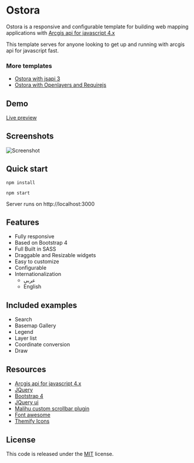 # Ostora
Ostora is a responsive and configurable template for building web mapping applications with [Arcgis api for javascript 4.x](https://developers.arcgis.com/javascript/)

This template serves for anyone looking to get up and running with arcgis api for javascript fast.  

### More templates

* [Ostora with jsapi 3](https://github.com/azouaoui-med/ostora-jsapi3)
* [Ostora with Openlayers and Requirejs](https://github.com/azouaoui-med/ostora-ol-reqjs)

## Demo
[Live preview](https://azouaoui-med.github.io/ostora-jsapi4/src/)

## Screenshots

![Screenshot](https://user-images.githubusercontent.com/25878302/49343218-9105b400-f665-11e8-90a1-92c2b2d5749d.png)

## Quick start
```
npm install 

npm start
```
Server runs on http://localhost:3000

## Features
*   Fully responsive
*   Based on Bootstrap 4
*   Full Built in SASS
*   Draggable and Resizable widgets
*   Easy to customize
*   Configurable
*   Internationalization 
    *    عربي
    *   English

## Included examples
*   Search
*   Basemap Gallery
*   Legend
*   Layer list
*   Coordinate conversion
*   Draw


## Resources
*   [Arcgis api for javascript 4.x](https://developers.arcgis.com/javascript/)
*   [JQuery](http://jquery.com/)
*   [Bootstrap 4](https://getbootstrap.com/)
*   [JQuery ui](http://jqueryui.com)
*   [Malihu custom scrollbar plugin](http://manos.malihu.gr/jquery-custom-content-scroller/)
*   [Font awesome](https://fontawesome.com/)
*   [Themify Icons ](https://themify.me/themify-icons)

## License
This code is released under the [MIT](https://github.com/azouaoui-med/ostora-jsapi4/blob/gh-pages/LICENSE) license.
